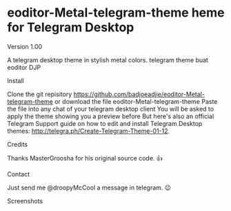 # eoditor-Metal-telegram-theme heme for Telegram Desktop

Version 1.00

A telegram desktop theme in stylish metal colors.
telegram theme buat eoditor DJP

Install

Clone the git repisitory https://github.com/badjoeadjie/eoditor-Metal-telegram-theme or download the file eoditor-Metal-telegram-theme
Paste the file into any chat of your telegram desktop client
You will be asked to apply the theme showing you a preview before
But here's also an official Telegram Support guide on how to edit and install Telegram Desktop themes: http://telegra.ph/Create-Telegram-Theme-01-12.

Credits

Thanks MasterGroosha for his original source code. 👍

Contact

Just send me @droopyMcCool a message in telegram. 😉

Screenshots

 
